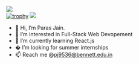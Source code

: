 ![](https://komarev.com/ghpvc/?username=Paras-bennett)
</br>
[![trophy](https://github-profile-trophy.vercel.app/?username=Paras-bennett)](https://github.com/ryo-ma/github-profile-trophy)
![](https://camo.githubusercontent.com/5a36100723805a0ec11d6f39159b0ccf4d3c62fa0f3aacf1519206a2dbb6c996/68747470733a2f2f6769746875622d726561646d652d73746174732e76657263656c2e6170702f6170692f746f702d6c616e67732f3f757365726e616d653d72796f2d6d61266c61796f75743d636f6d70616374)
- 👋 Hi, I’m Paras Jain.
- 👀 I’m interested in Full-Stack Web Devopement
- 🌱 I’m currently learning React.js
- � I’m looking for summer internships
- 📫 Reach me @pj9536@bennett.edu.in

<!---
Paras-bennett/Paras-bennett is a ✨ special ✨ repository because its `README.md` (this file) appears on your GitHub profile.
You can click the Preview link to take a look at your changes.
--->
